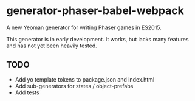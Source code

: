 # generator-phaser-babel-webpack
A new Yeoman generator for writing Phaser games in ES2015.

This generator is in early development. It works, but lacks many features
and has not yet been heavily tested.

## TODO
+ Add yo template tokens to package.json and index.html
+ Add sub-generators for states / object-prefabs
+ Add tests
